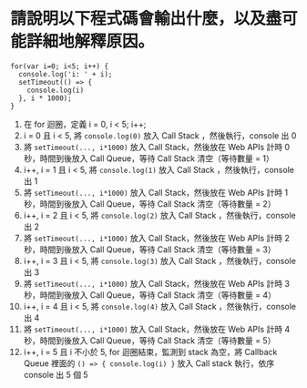 # 請說明以下程式碼會輸出什麼，以及盡可能詳細地解釋原因。

```
for(var i=0; i<5; i++) {
  console.log('i: ' + i);
  setTimeout(() => {
    console.log(i)
  }, i * 1000);
}
```
1. 在 for 迴圈，定義 i = 0, i < 5; i++;
2. i = 0 且 i < 5, 將 `console.log(0)` 放入 Call Stack ，然後執行，console 出 0
3. 將 `setTimeout(..., i*1000)` 放入 Call Stack，然後放在 Web APIs 計時 0 秒，時間到後放入 Call Queue，等待 Call Stack 清空（等待數量 = 1）
4. i++, i = 1 且 i < 5, 將 `console.log(1)` 放入 Call Stack ，然後執行，console 出 1
5. 將 `setTimeout(..., i*1000)` 放入 Call Stack，然後放在 Web APIs 計時 1 秒，時間到後放入 Call Queue，等待 Call Stack 清空（等待數量 = 2）
6. i++, i = 2 且 i < 5, 將 `console.log(2)` 放入 Call Stack ，然後執行，console 出 2
7. 將 `setTimeout(..., i*1000)` 放入 Call Stack，然後放在 Web APIs 計時 2 秒，時間到後放入 Call Queue，等待 Call Stack 清空（等待數量 = 3）
8. i++, i = 3 且 i < 5, 將 `console.log(3)` 放入 Call Stack ，然後執行，console 出 3
9. 將 `setTimeout(..., i*1000)` 放入 Call Stack，然後放在 Web APIs 計時 3 秒，時間到後放入 Call Queue，等待 Call Stack 清空（等待數量 = 4）
10. i++, i = 4 且 i < 5, 將 `console.log(4)` 放入 Call Stack ，然後執行，console 出 4
11. 將 `setTimeout(..., i*1000)` 放入 Call Stack，然後放在 Web APIs 計時 4 秒，時間到後放入 Call Queue，等待 Call Stack 清空（等待數量 = 5）
12. i++, i = 5 且 i 不小於 5, for 迴圈結束，監測到 stack 為空，將 Callback Queue 裡面的 `() => { console.log(i) }` 放入 Call stack 執行，依序 console 出 5 個 5
